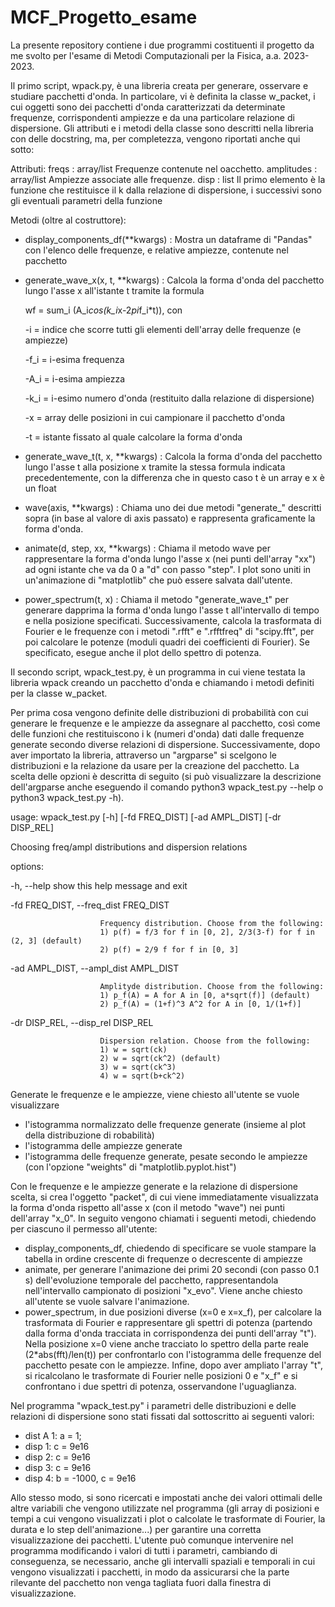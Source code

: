 # MCF_Progetto_esame
La presente repository contiene i due programmi costituenti il progetto da me svolto per l'esame di Metodi Computazionali per la Fisica, a.a. 2023-2023.

Il primo script, wpack.py, è una libreria creata per generare, osservare e studiare pacchetti d'onda. In particolare, vi è definita la classe w_packet, i cui oggetti sono dei pacchetti d'onda caratterizzati da determinate frequenze, corrispondenti ampiezze e da una particolare relazione di dispersione. 
Gli attributi e i metodi della classe sono descritti nella libreria con delle docstring, ma, per completezza, vengono riportati anche qui sotto:

Attributi:
freqs : array/list
        Frequenze contenute nel oacchetto.
amplitudes : array/list
        Ampiezze associate alle frequenze.
disp : list
        Il primo elemento è la funzione che restituisce il k dalla relazione di dispersione, i successivi sono gli eventuali parametri della funzione

Metodi (oltre al costruttore):

- display_components_df(**kwargs) :
        Mostra un dataframe di "Pandas" con l'elenco delle frequenze, e relative ampiezze, contenute nel pacchetto	
	
- generate_wave_x(x, t, **kwargs) :
        Calcola la forma d'onda del pacchetto lungo l'asse x all'istante t tramite la formula

	
  	wf = sum_i (A_i*cos(k_i*x-2*pi*f_i*t)), con
 
	-i = indice che scorre tutti gli elementi dell'array delle frequenze (e ampiezze)
  
	-f_i = i-esima frequenza
  
	-A_i = i-esima ampiezza
  
	-k_i = i-esimo numero d'onda (restituito dalla relazione di dispersione)
  
	-x = array delle posizioni in cui campionare il pacchetto d'onda
  
	-t = istante fissato al quale calcolare la forma d'onda

 
- generate_wave_t(t, x, **kwargs) :
        Calcola la forma d'onda del pacchetto lungo l'asse t alla posizione x tramite la stessa formula indicata precedentemente, con la differenza che in questo caso t è un array e x è un float
	
- wave(axis, **kwargs) :
	Chiama uno dei due metodi "generate_" descritti sopra (in base al valore di axis passato) e rappresenta graficamente la forma d'onda.  

- animate(d, step, xx, **kwargs) :
        Chiama il metodo wave per rappresentare la forma d'onda lungo l'asse x (nei punti dell'array "xx") ad ogni istante che va da 0 a "d" con passo "step". I plot sono uniti in un'animazione di "matplotlib" che può essere salvata dall'utente.

- power_spectrum(t, x) :
        Chiama il metodo "generate_wave_t" per generare dapprima la forma d'onda lungo l'asse t all'intervallo di tempo e nella posizione specificati. Successivamente, calcola la trasformata di Fourier e le frequenze con i metodi ".rfft" e ".rfftfreq" di "scipy.fft", per poi calcolare le potenze (moduli quadri dei coefficienti di Fourier). Se specificato, esegue anche il plot dello spettro di potenza.


Il secondo script, wpack_test.py, è un programma in cui viene testata la libreria wpack creando un pacchetto d'onda e chiamando i metodi definiti per la classe w_packet.

Per prima cosa vengono definite delle distribuzioni di probabilità con cui generare le frequenze e le ampiezze da assegnare al pacchetto, così come delle funzioni che restituiscono i k (numeri d'onda) dati dalle frequenze generate secondo diverse relazioni di dispersione. Successivamente, dopo aver importato la libreria, attraverso un "argparse" si scelgono le distribuzioni e la relazione da usare per la creazione del pacchetto. La scelta delle opzioni è descritta di seguito (si può visualizzare la descrizione dell'argparse anche eseguendo il comando python3 wpack_test.py --help o python3 wpack_test.py -h).

usage: wpack_test.py [-h] [-fd FREQ_DIST] [-ad AMPL_DIST] [-dr DISP_REL]

Choosing freq/ampl distributions and dispersion relations

options:

  -h, --help            show this help message and exit
  
  -fd FREQ_DIST, --freq_dist FREQ_DIST
  
                        Frequency distribution. Choose from the following:
                        1) p(f) = f/3 for f in [0, 2], 2/3(3-f) for f in (2, 3] (default)
                        2) p(f) = 2/9 f for f in [0, 3]
			
  -ad AMPL_DIST, --ampl_dist AMPL_DIST
  
                        Amplityde distribution. Choose from the following:
                        1) p_f(A) = A for A in [0, a*sqrt(f)] (default)
                        2) p_f(A) = (1+f)^3 A^2 for A in [0, 1/(1+f)]
			
  -dr DISP_REL, --disp_rel DISP_REL
  
                        Dispersion relation. Choose from the following:
                        1) w = sqrt(ck)
                        2) w = sqrt(ck^2) (default)
                        3) w = sqrt(ck^3)
                        4) w = sqrt(b+ck^2)

Generate le frequenze e le ampiezze, viene chiesto all'utente se vuole visualizzare

- l'istogramma normalizzato delle frequenze generate (insieme al plot della distribuzione di robabilità)
- l'istogramma delle ampiezze generate
- l'istogramma delle frequenze generate, pesate secondo le ampiezze (con l'opzione "weights" di "matplotlib.pyplot.hist")

Con le frequenze e le ampiezze generate e la relazione di dispersione scelta, si crea l'oggetto "packet", di cui viene immediatamente visualizzata la forma d'onda rispetto all'asse x (con il metodo "wave") nei punti dell'array "x_0". In seguito vengono chiamati i seguenti metodi, chiedendo per ciascuno il permesso all'utente:

- display_components_df, chiedendo di specificare se vuole stampare la tabella in ordine crescente di frequenze o decrescente di ampiezze
- animate, per generare l'animazione dei primi 20 secondi (con passo 0.1 s) dell'evoluzione temporale del pacchetto, rappresentandola nell'intervallo campionato di posizioni "x_evo". Viene anche chiesto all'utente se vuole salvare l'animazione.
- power_spectrum, in due posizioni diverse (x=0 e x=x_f), per calcolare la trasformata di Fourier e rappresentare gli spettri di potenza (partendo dalla forma d'onda tracciata in corrispondenza dei punti dell'array "t"). Nella posizione x=0 viene anche tracciato lo spettro della parte reale (2*abs(fft)/len(t)) per confrontarlo con l'istogramma delle frequenze del pacchetto pesate con le ampiezze. Infine, dopo aver ampliato l'array "t", si ricalcolano le trasformate di Fourier nelle posizioni 0 e "x_f" e si confrontano i due spettri di potenza, osservandone l'uguaglianza.


Nel programma "wpack_test.py" i parametri delle distribuzioni e delle relazioni di dispersione sono stati fissati dal sottoscritto ai seguenti valori:
- dist A 1: a = 1;
- disp 1: c = 9e16
- disp 2: c = 9e16
- disp 3: c = 9e16
- disp 4: b = -1000, c = 9e16

Allo stesso modo, si sono ricercati e impostati anche dei valori ottimali delle altre variabili che vengono utilizzate nel programma (gli array di posizioni e tempi a cui vengono visualizzati i plot o calcolate le trasformate di Fourier, la durata e lo step dell'animazione...) per garantire una corretta visualizzazione dei pacchetti. L'utente può comunque intervenire nel programma  modificando i valori di tutti i parametri, cambiando di conseguenza, se necessario, anche gli intervalli spaziali e temporali in cui vengono visualizzati i pacchetti, in modo da assicurarsi che la parte rilevante del pacchetto non venga tagliata fuori dalla finestra di visualizzazione.

